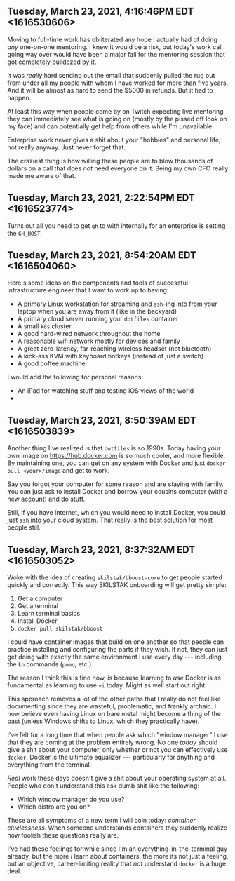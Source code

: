 ## Tuesday, March 23, 2021, 4:16:46PM EDT <1616530606>

Moving to full-time work has obliterated any hope I actually had of
doing *any* one-on-one mentoring. I knew it would be a risk, but today's
work call going way over would have been a major fail for the mentoring
session that got completely bulldozed by it.

It was *really* hard sending out the email that suddenly pulled the rug
out from under all my people with whom I have worked for more than five
years. And it will be almost as hard to send the \$5000 in refunds. But
it had to happen. 

At least this way when people come by on Twitch expecting live mentoring they
can immediately see what is going on (mostly by the pissed off look on
my face) and can potentially get help from others while I'm unavailable.

Enterprise work never gives a shit about your "hobbies" and
personal life, not really anyway. Just never forget that.

The craziest thing is how willing these people are to blow thousands of
dollars on a call that does *not* need everyone on it. Being my own CFO
really made me aware of that.

## Tuesday, March 23, 2021, 2:22:54PM EDT <1616523774>

Turns out all you need to get `gh` to with internally for an enterprise
is setting the `GH_HOST`.

## Tuesday, March 23, 2021, 8:54:20AM EDT <1616504060>

Here's some ideas on the components and tools of successful
infrastructure engineer that I want to work up to having:

* A primary Linux workstation for streaming and `ssh`-ing into from your
  laptop when you are away from it (like in the backyard)
* A primary cloud server running your `dotfiles` container
* A small `k8s` cluster
* A good hard-wired network throughout the home
* A reasonable wifi network mostly for devices and family
* A great zero-latency, far-reaching wireless headset (not bluetooth)
* A kick-ass KVM with keyboard hotkeys (instead of just a switch)
* A good coffee machine

I would add the following for personal reasons:

* An iPad for watching stuff and testing iOS views of the world
* 

## Tuesday, March 23, 2021, 8:50:39AM EDT <1616503839>

Another thing I've realized is that `dotfiles` is so 1990s. Today having
your own image on <https://hub.docker.com> is so much cooler, and more
flexible. By maintaining one, you can get on any system with Docker and
just `docker pull <your>/image` and get to work.

Say you forgot your computer for some reason and are staying with
family. You can just ask to install Docker and borrow your cousins
computer (with a new account) and do stuff.

Still, if you have Internet, which you would need to install Docker, you
could just `ssh` into your cloud system. That really is the best
solution for most people still. 

## Tuesday, March 23, 2021, 8:37:32AM EDT <1616503052>

Woke with the idea of creating `skilstak/bboost-core` to get people
started quickly and correctly. This way SKILSTAK onboarding will get
pretty simple:

1. Get a computer
2. Get a terminal
3. Learn terminal basics
4. Install Docker
5. `docker pull skilstak/bboost`

I could have container images that build on one another so that people
can practice installing and configuring the parts if they wish. If not,
they can just get doing with exactly the same environment I use every
day --- including the `kn` commands (`pomo`, etc.).

The reason I think this is fine now, is because learning to *use* Docker
is as fundamental as learning to use `vi` today. Might as well start out
right.

This approach removes a lot of the other paths that I really do not feel
like documenting since they are wasteful, problematic, and frankly
archaic. I now believe even having Linux on bare metal might become a
thing of the past (unless Windows shifts to Linux, which they
practically have).

I've felt for a long time that when people ask which "window manager" I
use that they are coming at the problem entirely wrong. No one *today*
should give a shit about your computer, only whether or not you can
effectively use `docker`. Docker is the ultimate equalizer ---
particularly for anything and everything from the terminal.

*Real* work these days doesn't give a shit about your operating system
at all. People who don't understand this ask dumb shit like the
following:

* Which window manager do you use?
* Which distro are you on?

These are all symptoms of a new term I will coin today: *container
cluelessness*. When someone understands containers they suddenly realize
how foolish these questions really are.

I've had these feelings for while since I'm an
everything-in-the-terminal guy already, but the more *I* learn about
containers, the more its not just a feeling, but an objective,
career-limiting reality that *not* understand `docker` is a huge deal.

